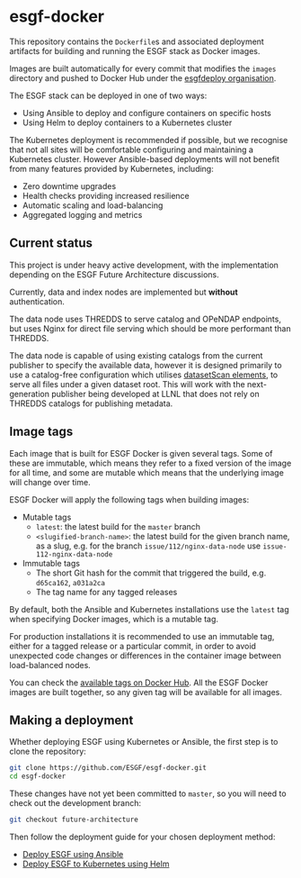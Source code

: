 # esgf-docker

This repository contains the `Dockerfile`s and associated deployment artifacts for building
and running the ESGF stack as Docker images.

Images are built automatically for every commit that modifies the `images` directory and pushed
to Docker Hub under the [esgfdeploy organisation](https://hub.docker.com/u/esgfdeploy).

The ESGF stack can be deployed in one of two ways:

  * Using Ansible to deploy and configure containers on specific hosts
  * Using Helm to deploy containers to a Kubernetes cluster

The Kubernetes deployment is recommended if possible, but we recognise that not all sites will
be comfortable configuring and maintaining a Kubernetes cluster. However Ansible-based deployments
will not benefit from many features provided by Kubernetes, including:

  * Zero downtime upgrades
  * Health checks providing increased resilience
  * Automatic scaling and load-balancing
  * Aggregated logging and metrics

## Current status

This project is under heavy active development, with the implementation depending on the ESGF
Future Architecture discussions.

Currently, data and index nodes are implemented but **without** authentication.

The data node uses THREDDS to serve catalog and OPeNDAP endpoints, but uses Nginx for direct file
serving which should be more performant than THREDDS.

The data node is capable of using existing catalogs from the current publisher to specify the
available data, however it is designed primarily to use a catalog-free configuration which utilises
[datasetScan elements](https://www.unidata.ucar.edu/software/tds/current/reference/DatasetScan.html),
to serve all files under a given dataset root. This will work with the next-generation publisher
being developed at LLNL that does not rely on THREDDS catalogs for publishing metadata.

## Image tags

Each image that is built for ESGF Docker is given several tags. Some of these are immutable, which
means they refer to a fixed version of the image for all time, and some are mutable which means
that the underlying image will change over time.

ESGF Docker will apply the following tags when building images:

  * Mutable tags
    * `latest`: the latest build for the `master` branch
    * `<slugified-branch-name>`: the latest build for the given branch name, as a slug, e.g.
      for the branch `issue/112/nginx-data-node` use `issue-112-nginx-data-node`
  * Immutable tags
    * The short Git hash for the commit that triggered the build, e.g. `d65ca162`, `a031a2ca`
    * The tag name for any tagged releases

By default, both the Ansible and Kubernetes installations use the `latest` tag when specifying
Docker images, which is a mutable tag.

For production installations it is recommended to use an immutable tag, either for a tagged
release or a particular commit, in order to avoid unexpected code changes or differences in
the container image between load-balanced nodes.

You can check the [available tags on Docker Hub](https://hub.docker.com/r/esgfdeploy/thredds/tags).
All the ESGF Docker images are built together, so any given tag will be available for all images.

## Making a deployment

Whether deploying ESGF using Kubernetes or Ansible, the first step is to clone the repository:

```sh
git clone https://github.com/ESGF/esgf-docker.git
cd esgf-docker
```

These changes have not yet been committed to `master`, so you will need to check out the development branch:

```sh
git checkout future-architecture
```

Then follow the deployment guide for your chosen deployment method:

  * [Deploy ESGF using Ansible](./docs/deploy-ansible.md)
  * [Deploy ESGF to Kubernetes using Helm](./docs/kubernetes/deploy.md)
